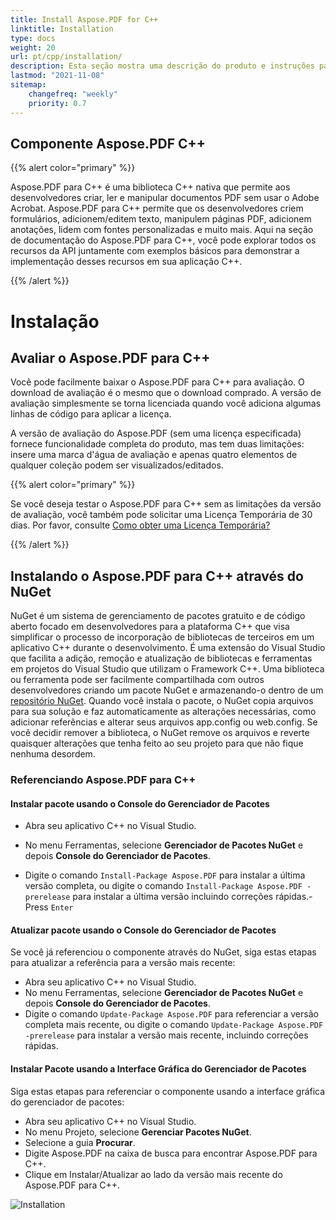 ```yaml
---
title: Install Aspose.PDF for C++
linktitle: Installation
type: docs
weight: 20
url: pt/cpp/installation/
description: Esta seção mostra uma descrição do produto e instruções para instalar o Aspose.PDF para C++ por conta própria, bem como usando o NuGet.
lastmod: "2021-11-08"
sitemap:
    changefreq: "weekly"
    priority: 0.7
---
```


## Componente Aspose.PDF C++

{{% alert color="primary" %}}

Aspose.PDF para C++ é uma biblioteca C++ nativa que permite aos desenvolvedores criar, ler e manipular documentos PDF sem usar o Adobe Acrobat. Aspose.PDF para C++ permite que os desenvolvedores criem formulários, adicionem/editem texto, manipulem páginas PDF, adicionem anotações, lidem com fontes personalizadas e muito mais. Aqui na seção de documentação do Aspose.PDF para C++, você pode explorar todos os recursos da API juntamente com exemplos básicos para demonstrar a implementação desses recursos em sua aplicação C++.

{{% /alert %}}

# Instalação

## Avaliar o Aspose.PDF para C++

Você pode facilmente baixar o Aspose.PDF para C++ para avaliação. O download de avaliação é o mesmo que o download comprado. A versão de avaliação simplesmente se torna licenciada quando você adiciona algumas linhas de código para aplicar a licença.

A versão de avaliação do Aspose.PDF (sem uma licença especificada) fornece funcionalidade completa do produto, mas tem duas limitações: insere uma marca d'água de avaliação e apenas quatro elementos de qualquer coleção podem ser visualizados/editados.

{{% alert color="primary" %}}

Se você deseja testar o Aspose.PDF para C++ sem as limitações da versão de avaliação, você também pode solicitar uma Licença Temporária de 30 dias. Por favor, consulte [Como obter uma Licença Temporária?](https://purchase.aspose.com/temporary-license)

{{% /alert %}}

## Instalando o Aspose.PDF para C++ através do NuGet

NuGet é um sistema de gerenciamento de pacotes gratuito e de código aberto focado em desenvolvedores para a plataforma C++ que visa simplificar o processo de incorporação de bibliotecas de terceiros em um aplicativo C++ durante o desenvolvimento. É uma extensão do Visual Studio que facilita a adição, remoção e atualização de bibliotecas e ferramentas em projetos do Visual Studio que utilizam o Framework C++. Uma biblioteca ou ferramenta pode ser facilmente compartilhada com outros desenvolvedores criando um pacote NuGet e armazenando-o dentro de um [repositório NuGet](https://www.nuget.org/packages/Aspose.PDF.Cpp/). Quando você instala o pacote, o NuGet copia arquivos para sua solução e faz automaticamente as alterações necessárias, como adicionar referências e alterar seus arquivos app.config ou web.config. Se você decidir remover a biblioteca, o NuGet remove os arquivos e reverte quaisquer alterações que tenha feito ao seu projeto para que não fique nenhuma desordem.

### Referenciando Aspose.PDF para C++

#### Instalar pacote usando o Console do Gerenciador de Pacotes

- Abra seu aplicativo C++ no Visual Studio.
- No menu Ferramentas, selecione **Gerenciador de Pacotes NuGet** e depois **Console do Gerenciador de Pacotes**.

- Digite o comando `Install-Package Aspose.PDF` para instalar a última versão completa, ou digite o comando `Install-Package Aspose.PDF -prerelease` para instalar a última versão incluindo correções rápidas.- Press `Enter`

#### Atualizar pacote usando o Console do Gerenciador de Pacotes

Se você já referenciou o componente através do NuGet, siga estas etapas para atualizar a referência para a versão mais recente:

- Abra seu aplicativo C++ no Visual Studio.
- No menu Ferramentas, selecione **Gerenciador de Pacotes NuGet** e depois **Console do Gerenciador de Pacotes**.
- Digite o comando `Update-Package Aspose.PDF` para referenciar a versão completa mais recente, ou digite o comando `Update-Package Aspose.PDF -prerelease` para instalar a versão mais recente, incluindo correções rápidas.

#### Instalar Pacote usando a Interface Gráfica do Gerenciador de Pacotes

Siga estas etapas para referenciar o componente usando a interface gráfica do gerenciador de pacotes:

- Abra seu aplicativo C++ no Visual Studio.
- No menu Projeto, selecione **Gerenciar Pacotes NuGet**.
- Selecione a guia **Procurar**.
- Digite Aspose.PDF na caixa de busca para encontrar Aspose.PDF para C++.
- Clique em Instalar/Atualizar ao lado da versão mais recente do Aspose.PDF para C++.

![Installation](../images/install.gif)